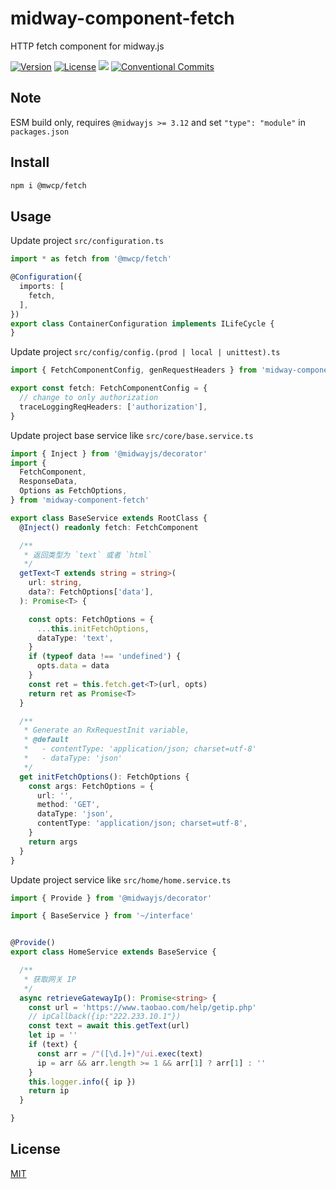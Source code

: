# midway-component-fetch

HTTP fetch component for midway.js

[![Version](https://img.shields.io/npm/v/@mwcp/fetch.svg)](https://www.npmjs.com/package/midway-component-fetch)
[![License](https://img.shields.io/badge/license-MIT-blue.svg)](https://opensource.org/licenses/MIT)
[![](https://img.shields.io/badge/lang-TypeScript-blue.svg)]()
[![Conventional Commits](https://img.shields.io/badge/Conventional%20Commits-1.0.0-yellow.svg)](https://conventionalcommits.org)


## Note

ESM build only, requires `@midwayjs >= 3.12` and set `"type": "module"` in `packages.json`

## Install

```sh
npm i @mwcp/fetch
```

## Usage

Update project `src/configuration.ts`
```ts
import * as fetch from '@mwcp/fetch'

@Configuration({
  imports: [
    fetch,
  ],
})
export class ContainerConfiguration implements ILifeCycle {
}
```

Update project `src/config/config.(prod | local | unittest).ts`
```ts
import { FetchComponentConfig, genRequestHeaders } from 'midway-component-fetch'

export const fetch: FetchComponentConfig = {
  // change to only authorization
  traceLoggingReqHeaders: ['authorization'],
}
```

Update project base service like `src/core/base.service.ts`
```ts
import { Inject } from '@midwayjs/decorator'
import {
  FetchComponent,
  ResponseData,
  Options as FetchOptions,
} from 'midway-component-fetch'

export class BaseService extends RootClass {
  @Inject() readonly fetch: FetchComponent

  /**
   * 返回类型为 `text` 或者 `html`
   */
  getText<T extends string = string>(
    url: string,
    data?: FetchOptions['data'],
  ): Promise<T> {

    const opts: FetchOptions = {
      ...this.initFetchOptions,
      dataType: 'text',
    }
    if (typeof data !== 'undefined') {
      opts.data = data
    }
    const ret = this.fetch.get<T>(url, opts)
    return ret as Promise<T>
  }

  /**
   * Generate an RxRequestInit variable,
   * @default
   *   - contentType: 'application/json; charset=utf-8'
   *   - dataType: 'json'
   */
  get initFetchOptions(): FetchOptions {
    const args: FetchOptions = {
      url: '',
      method: 'GET',
      dataType: 'json',
      contentType: 'application/json; charset=utf-8',
    }
    return args
  }
}
```


Update project service like `src/home/home.service.ts`
```ts
import { Provide } from '@midwayjs/decorator'

import { BaseService } from '~/interface'


@Provide()
export class HomeService extends BaseService {

  /**
   * 获取网关 IP
   */
  async retrieveGatewayIp(): Promise<string> {
    const url = 'https://www.taobao.com/help/getip.php'
    // ipCallback({ip:"222.233.10.1"})
    const text = await this.getText(url)
    let ip = ''
    if (text) {
      const arr = /"([\d.]+)"/ui.exec(text)
      ip = arr && arr.length >= 1 && arr[1] ? arr[1] : ''
    }
    this.logger.info({ ip })
    return ip
  }

}
```


## License

[MIT](LICENSE)

